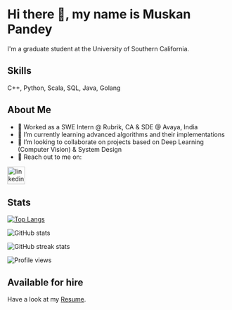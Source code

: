 # Hi there 👋, my name is Muskan Pandey
I'm a graduate student at the University of Southern California.

## Skills
C++, Python, Scala, SQL, Java, Golang

## About Me
- 🏢 Worked as a SWE Intern @ Rubrik, CA & SDE @ Avaya, India
- 🌱 I’m currently learning advanced algorithms and their implementations 
- 👯 I’m looking to collaborate on projects based on Deep Learning (Computer Vision) & System Design
- 💬 Reach out to me on:

[<img src='https://cdn.jsdelivr.net/npm/simple-icons@3.0.1/icons/linkedin.svg' alt='linkedin' height='40'>](https://www.linkedin.com/in/muskan-pandey)

## Stats
[![Top Langs](https://github-readme-stats.vercel.app/api/top-langs/?username=13muskanp)](https://github.com/anuraghazra/github-readme-stats)

![GitHub stats](https://github-readme-stats.vercel.app/api?username=13muskanp&show_icons=true&count_private=true)  

![GitHub streak stats](https://github-readme-streak-stats.herokuapp.com/?user=13muskanp)  

![Profile views](https://gpvc.arturio.dev/13muskanp)  

## Available for hire
Have a look at my [Resume](https://drive.google.com/file/d/1FbJnxFPJN58uCBAM0FQkeoi0Twls_wRf/view?usp=share_link).
